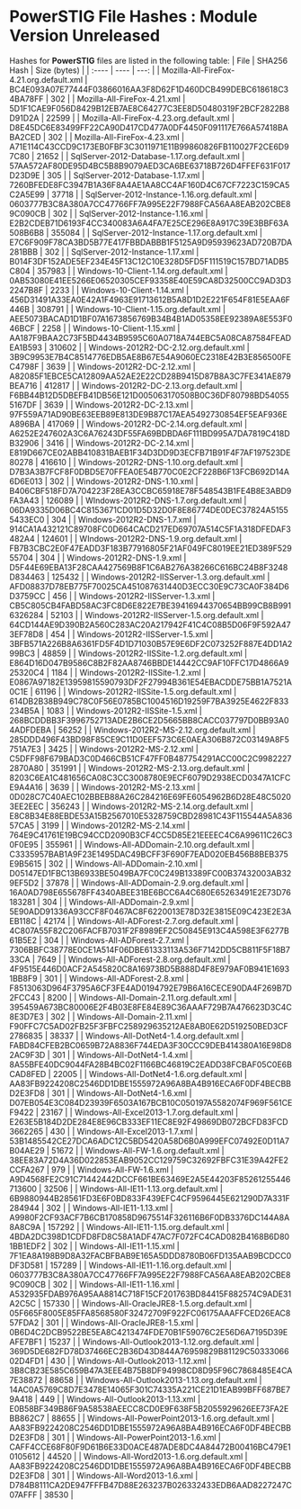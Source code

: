 # PowerSTIG File Hashes : Module Version Unreleased

Hashes for **PowerSTIG** files are listed in the following table:
| File | SHA256 Hash | Size (bytes) |
| :---- | ---- | ---: |
| Mozilla-All-FireFox-4.21.org.default.xml | BC4E093A07E77444F03866016AA3F8D62F1D460DCB499DEBC618618C34BA78FF | 302 |
| Mozilla-All-FireFox-4.21.xml | 5D1F1CAE9F056D8429B12EB7AE8C64277C3EE8D50480319F2BCF2822B8D91D2A | 22599 |
| Mozilla-All-FireFox-4.23.org.default.xml | D8E45DC6E83499FF22CA90D417CD477A0DF4450F091117E766A57418BABA2CED | 302 |
| Mozilla-All-FireFox-4.23.xml | A71E114C43CCD9C173EB0FBF3C3011971E11B99860826FB110027F2CE6D97C80 | 21652 |
| SqlServer-2012-Database-1.17.org.default.xml | 57AA572AF80DE95D4BC5B8B9079AED3CA6BE63718B726D4FFEF631F017D23D9E | 305 |
| SqlServer-2012-Database-1.17.xml | 7260BFEDE8FC3947B1A36F8A4AE1AA8CC4AF160D4C67CF7223C159CA5C2A5E99 | 37718 |
| SqlServer-2012-Instance-1.16.org.default.xml | 0603777B3C8A380A7CC47766FF7A995E22F7988FCA56AA8EAB202CBE89C090CB | 302 |
| SqlServer-2012-Instance-1.16.xml | E2B2CDEB71D6193F4CC340083A6A4FA7E25CE296E8A917C39E3BBF63A508B6B8 | 355084 |
| SqlServer-2012-Instance-1.17.org.default.xml | E7C6F909F78CA3BD5B77E417FBBDABBB1F5125A9D95939623AD720B7DA281BBB | 302 |
| SqlServer-2012-Instance-1.17.xml | B014F3DF152ADE5EF234E45F13C12C10E328D5FD5F111519C157BD71ADB5C804 | 357983 |
| Windows-10-Client-1.14.org.default.xml | 0AB53080E41EE5266E06520305CEF93358E40E59CA8D32500CC9AD3D32247B8F | 2233 |
| Windows-10-Client-1.14.xml | 456D31491A33EA0E42A1F4963E91713612B5A8D1D2E221F654F81E5EAA6F446B | 308791 |
| Windows-10-Client-1.15.org.default.xml | AEE5073BACAD1D1BF07A1673856769B34B4B1AD05358EE92389A8E553F046BCF | 2258 |
| Windows-10-Client-1.15.xml | AA187F9BAA2C73F5BD4434B9595C60A0718A744EBC5A08CA87584FEADEA1B593 | 310602 |
| Windows-2012R2-DC-2.12.org.default.xml | 3B9C9953E7B4C8514776EDB5AE8B67E54A9060EC2318E42B3E856500FEC4798F | 3639 |
| Windows-2012R2-DC-2.12.xml | A82085F1EBCE5CA12809AA52AE2E22CD28B9415D87B8A3C7FE341AE879BEA716 | 412817 |
| Windows-2012R2-DC-2.13.org.default.xml | F6BB44B12D5DBEFB41DB56E121D005063170508B0C36DF80798BD540555167DF | 3639 |
| Windows-2012R2-DC-2.13.xml | 97F559A71AD90BE63EEB89E813DE9B87C17AEA5492730854EF5EAF936EA896BA | 417069 |
| Windows-2012R2-DC-2.14.org.default.xml | A6252E247602A3C6A76243DF55FA69BDBDA6F111BD995A7DA7819C418DB32906 | 3416 |
| Windows-2012R2-DC-2.14.xml | E819D667CE02ABB410831BAEB1F34D3DD9D3ECFB71B91F4F7AF197523DE80278 | 416610 |
| Windows-2012R2-DNS-1.10.org.default.xml | D7B3A3B7FCF8F0DBD5E70FFEA0E54B770C0E2CF228B6F13FCB692D14A6D6E013 | 302 |
| Windows-2012R2-DNS-1.10.xml | B406CBF518FD7A704223F28EA3CCBC65918E78F548543B1FE4B8E3ABD9FA3A43 | 126089 |
| WIndows-2012R2-DNS-1.7.org.default.xml | 06DA9335D06BC4C8153671CD01D5D32D0F8E86774DE0DEC37824A51555433EC0 | 304 |
| Windows-2012R2-DNS-1.7.xml | 914CA1A432121C89708FC0D664CACD217ED69707A514C5F1A318DFEDAF3482A4 | 124601 |
| WIndows-2012R2-DNS-1.9.org.default.xml | FB7B3CBC2E0F47EADD3F183B77916805F21AF049FC8019EE21ED389F52955704 | 304 |
| Windows-2012R2-DNS-1.9.xml | D5F44E69EBA13F28CAA427569B8F1C6AB276A38266C616BC24B8F3248D834463 | 125432 |
| Windows-2012R2-IISServer-1.3.org.default.xml | AFD08837D78EB775F70025CA451087631440D3ECC30E9C73CA0F384D6D3759CC | 456 |
| Windows-2012R2-IISServer-1.3.xml | CB5C805CB4FABD58AC3FC8D6E822E7BE39416944370654BB99CB8B9916326284 | 52103 |
| Windows-2012R2-IISServer-1.5.org.default.xml | 64CD144AE9D390B2A560C283AC20A217942F41C4C08B5D06F9F592A473EF78D8 | 454 |
| Windows-2012R2-IISServer-1.5.xml | 3BFB571A226B8A6361FD5F4D1D71030B57E9E6DF2C073252F887E4DD1A299BC3 | 48859 |
| Windows-2012R2-IISSite-1.2.org.default.xml | E864D16D047B9586C8B2F82AA8746BBDE14442CC9AF10FFC17D4866A925320C4 | 1184 |
| Windows-2012R2-IISSite-1.2.xml | E0867A97182E13959815590793DF2F27994B361E54EBACDDE75BB1A7521A0C1E | 61196 |
| Windows-2012R2-IISSite-1.5.org.default.xml | 614DB2B38B949C78C0F56E0785BC1004516D19259F7BA3925E4622F833234B5A | 1083 |
| Windows-2012R2-IISSite-1.5.xml | 268BCDDBB3F3996752713ADE2B6CE2D5665BB8CACC037797D0BB93A04ADFDEBA | 56252 |
| Windows-2012R2-MS-2.12.org.default.xml | 285DDD496F43BD98F85CE9C11D0EEF573C6E0AEA306B872C03149A8F5751A7E3 | 3425 |
| Windows-2012R2-MS-2.12.xml | C5DFF98F679BAD3C0D466CB51CF47FF0B487754291ACC00C2C99822272870A80 | 351991 |
| Windows-2012R2-MS-2.13.org.default.xml | 8203C6EA1C481656CA08C3CC3008780E9ECF6079D2938ECD0347A1CFCE9A4A16 | 3639 |
| Windows-2012R2-MS-2.13.xml | 0D028C7C40AEC102BBEB88A26C284216E69FE6054962B6D28E48C50203EE2EEC | 356243 |
| Windows-2012R2-MS-2.14.org.default.xml | E8C8B34E88EBDE53A15B2567010E5328759CBD28981C43F115544A5A83657CA5 | 3199 |
| Windows-2012R2-MS-2.14.xml | 764E9C41761E19BC94CCD2090B3CF4CC5D85E21EEEEC4C6A99611C26C30F0E95 | 355961 |
| Windows-All-ADDomain-2.10.org.default.xml | C3335957BAB1A9F23E1495DAC49BCFF3F690F7EAD020EB456B8BEB375E9B5615 | 302 |
| Windows-All-ADDomain-2.10.xml | D05147ED1FBC13B6933BE5049BA7FC0C249B13389FC00B37432003AB329EF5D2 | 37878 |
| Windows-All-ADDomain-2.9.org.default.xml | 16A0AD798E655678FF4340ABEE31BE6BCC6A4C680E65263491E2E73D76183281 | 304 |
| Windows-All-ADDomain-2.9.xml | 5E90ADD91336A93CCF8F0467AC8F6220013E78D32E3815E09C423E2E3AEB118C | 42174 |
| Windows-All-ADForest-2.7.org.default.xml | 4C807A55F82C206FACFB7031F2F8989EF2C50845E913C4A598E3F6277B61B5E2 | 304 |
| Windows-All-ADForest-2.7.xml | 7306BBFC38778E0CE1A514F06DBE61333113A536F7142DD5CB811F5F18B733CA | 7649 |
| Windows-All-ADForest-2.8.org.default.xml | 4F9515E446D0ACF2A545820C8A16973BD5B888D4F8E979AF0B941E16931BB8F9 | 301 |
| Windows-All-ADForest-2.8.xml | F8513063D964F3795A6CF3FE4AD0194792E79B6A16CECE90DA4F269B7D2FCC43 | 8200 |
| Windows-All-Domain-2.11.org.default.xml | 395459A673BC80006E2F4B03E8FE84E89C36AAAF729B7A476623D3C4C8E3D7E3 | 302 |
| Windows-All-Domain-2.11.xml | F90FFC7C5AD02FB25F3FBFC258929635212AE8AB0E62D519250BED3CF2786835 | 38337 |
| Windows-All-DotNet4-1.4.org.default.xml | FABD84CFEB2BC0659B72A8836F744EDA3F30CCC9DEB414380A16E98D82AC9F3D | 301 |
| Windows-All-DotNet4-1.4.xml | 8A55BFE40DC9044FA28B4BC02F1166BC46819C2EADD38FCBAF05C0E6BCAD8FED | 22005 |
| Windows-All-DotNet4-1.6.org.default.xml | AA83FB9224208C2546DD1DBE1555972A96A8BA4B916ECA6F0DF4BECBBD2E3FD8 | 301 |
| Windows-All-DotNet4-1.6.xml | D07EB054E3C084D23939F6503A167BCB10C050197A5582074F969F561CEF9422 | 23167 |
| Windows-All-Excel2013-1.7.org.default.xml | E263E5B184D2DE284E8E96CB333EF11EC8E92F49869DB072BCFD83FCD3662265 | 430 |
| Windows-All-Excel2013-1.7.xml | 53B1485542CE27DCA6ADC12C5BD5420A58D6B0A999EFC07492E0D11A7B04AE29 | 51672 |
| Windows-All-FW-1.6.org.default.xml | 38EE83A72D4A36D022853EAB9052CC129759C32692FBFC31E39A42FE2CCFA267 | 979 |
| Windows-All-FW-1.6.xml | A9D4568FE2C91C71442442DCCF661BE63469E2A5E44203F85261255446713600 | 32506 |
| Windows-All-IE11-1.13.org.default.xml | 6B9880944B28561FD3E6F0BD833F439EFC4CF9596445E621290D7A331F284944 | 302 |
| Windows-All-IE11-1.13.xml | A9980F2CF93ACF7B6CB170858D9675514F326116B6F0DB3376DC144A8A8A8C9A | 157292 |
| Windows-All-IE11-1.15.org.default.xml | 4BDA2DC398D1CDFD8FD8C58A1ADF47AC7F072FC4CAD082B4168B6D801BB1EDF2 | 302 |
| Windows-All-IE11-1.15.xml | 7F1EA8A198B9D8A32FACBFBAB9E165A5DDD8780B06FD135AAB9BCDCC0DF3D581 | 157289 |
| Windows-All-IE11-1.16.org.default.xml | 0603777B3C8A380A7CC47766FF7A995E22F7988FCA56AA8EAB202CBE89C090CB | 302 |
| Windows-All-IE11-1.16.xml | A532935FDAB976A95AA8814C718F15CF201763BD84415F882574C9ADE31A2C5C | 157330 |
| Windows-All-OracleJRE8-1.5.org.default.xml | 05F665F8005E85FFA8568580F32472709F922FC06175AAAFFCED26EAC857FDA2 | 301 |
| Windows-All-OracleJRE8-1.5.xml | 0B6D4C2DCB9522BE5EA8C4213474FDE70B1F59076C2E56D6A7195D39EAFE7BF1 | 15237 |
| Windows-All-Outlook2013-1.12.org.default.xml | 369D5DE682FD78D37466EC2B36D43D844A76959829B81129C5033306602D4FD1 | 430 |
| Windows-All-Outlook2013-1.12.xml | 3B8CB23E585C659B47A3EEE4B75B8DF94998CD8D95F96C7868485E4CA7E38872 | 88658 |
| Windows-All-Outlook2013-1.13.org.default.xml | 14AC0A5769C8D7E3478E14065F301C74335A221CE21D1EAB99BFF687BE79A418 | 449 |
| Windows-All-Outlook2013-1.13.xml | E0B58BF349B86F9A58538AEECC8CD0E9F638F5B2055929626EE73FA2EBB862C7 | 88655 |
| Windows-All-PowerPoint2013-1.6.org.default.xml | AA83FB9224208C2546DD1DBE1555972A96A8BA4B916ECA6F0DF4BECBBD2E3FD8 | 301 |
| Windows-All-PowerPoint2013-1.6.xml | CAFF4CCE68F80F9D61B6E33D0ACE487ADE8DC4A84472B00416BC479E10105612 | 44520 |
| Windows-All-Word2013-1.6.org.default.xml | AA83FB9224208C2546DD1DBE1555972A96A8BA4B916ECA6F0DF4BECBBD2E3FD8 | 301 |
| Windows-All-Word2013-1.6.xml | D784B8111CA2DE947FFFB47D88E263237B026332433EDB6AAD8227247C07AFFF | 38530 |
